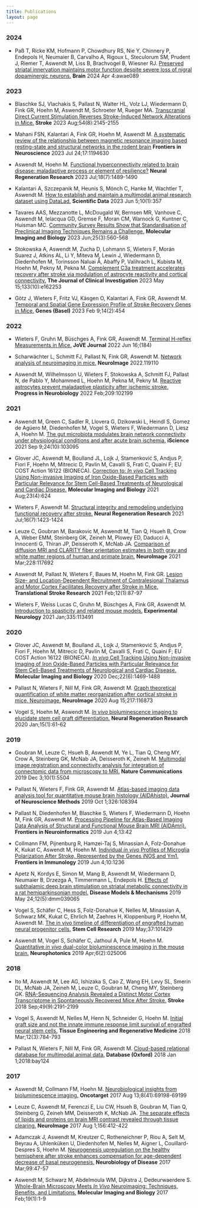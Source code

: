 ```yaml
---
title: Publications
layout: page
---
```


### 2024
- Paß T, Ricke KM, Hofmann P, Chowdhury RS, Nie Y, Chinnery P, Endepols H, Neumaier B, Carvalho A, Rigoux L, Steculorum SM, Prudent J, Riemer T, Aswendt M, Liss B, Brachvogel B, Wiesner RJ. [Preserved striatal innervation maintains motor function despite severe loss of nigral dopaminergic neurons.](https://doi.org/10.1093/brain/awae089)
**Brain** 2024 Apr 4:awae089

### 2023
- Blaschke SJ, Vlachakis S, Pallast N, Walter HL, Volz LJ, Wiedermann D, Fink GR, Hoehn M, Aswendt M, Schroeter M, Rueger MA. [Transcranial Direct Current Stimulation Reverses Stroke-Induced Network Alterations in Mice.](https://doi.org/10.1161/strokeaha.123.042808)
**Stroke** 2023 Aug;54(8):2145-2155

- Mahani FSN, Kalantari A, Fink GR, Hoehn M, Aswendt M. [A systematic review of the relationship between magnetic resonance imaging based resting-state and structural networks in the rodent brain](https://doi.org/10.3389/fnins.2023.1194630)
**Frontiers in Neuroscience** 2023 Jul 24;17:1194630

- Aswendt M, Hoehn M. [Functional hyperconnectivity related to brain disease: maladaptive process or element of resilience?](https://doi.org/10.4103/1673-5374.361541)
**Neural Regeneration Research** 2023 Jul;18(7):1489-1490

- Kalantari A, Szczepanik M, Heunis S, Mönch C, Hanke M, Wachtler T, Aswendt M. [How to establish and maintain a multimodal animal research dataset using DataLad.](https://doi.org/10.1038/s41597-023-02242-8)
**Scientific Data** 2023 Jun 5;10(1):357

- Tavares AAS, Mezzanotte L, McDougald W, Bernsen MR, Vanhove C, Aswendt M, Ielacqua GD, Gremse F, Moran CM, Warnock G, Kuntner C, Huisman MC. [Community Survey Results Show that Standardisation of Preclinical Imaging Techniques Remains a Challenge.](https://doi.org/10.1007/s11307-022-01790-6)
**Molecular Imaging and Biology** 2023 Jun;25(3):560-568

- Stokowska A, Aswendt M, Zucha D, Lohmann S, Wieters F, Morán Suarez J, Atkins AL, Li Y, Miteva M, Lewin J, Wiedermann D, Diedenhofen M, Torinsson Naluai Å, Abaffy P, Valihrach L, Kubista M, Hoehn M, Pekny M, Pekna M. [Complement C3a treatment accelerates recovery after stroke via modulation of astrocyte reactivity and cortical connectivity.](https://doi.org/10.1172/JCI162253)
**The Journal of Clinical Investigation** 2023 May 15;133(10):e162253

- Götz J, Wieters F, Fritz VJ, Käsgen O, Kalantari A, Fink GR, Aswendt M. [Temporal and Spatial Gene Expression Profile of Stroke Recovery Genes in Mice.](https://doi.org/10.3390/genes14020454)
**Genes (Basel)** 2023 Feb 9;14(2):454 

### 2022
- Wieters F, Gruhn M, Büschges A, Fink GR, Aswendt M. [Terminal H-reflex Measurements in Mice.](https://doi.org/10.3791/63304)
**JoVE Journal** 2022 Jun 16;(184)

- Scharwächter L, Schmitt FJ, Pallast N, Fink GR, Aswendt M. [Network analysis of neuroimaging in mice.](https://doi.org/10.1016/j.neuroimage.2022.119110)
**NeuroImage** 2022.119110

- Aswendt M, Wilhelmsson U, Wieters F, Stokowska A, Schmitt FJ, Pallast N, de Pablo Y, Mohammed L, Hoehn M, Pekna M, Pekny M. [Reactive astrocytes prevent maladaptive plasticity after ischemic stroke.](https://doi.org/10.1016/j.pneurobio.2021.102199)
**Progress in Neurobiology** 2022 Feb;209:102199

### 2021
- Aswendt M, Green C, Sadler R, Llovera G, Dzikowski L, Heindl S, Gomez de Agüero M, Diedenhofen M, Vogel S, Wieters F, Wiedermann D, Liesz A, Hoehn M. [The gut microbiota modulates brain network connectivity under physiological conditions and after acute brain ischemia.](https://doi.org/10.1016/j.isci.2021.103095)
**iScience** 2021 Sep 9;24(10):103095

- Glover JC, Aswendt M, Boulland JL, Lojk J, Stamenković S, Andjus P, Fiori F, Hoehn M, Mitrecic D, Pavlin M, Cavalli S, Frati C, Quaini F; EU COST Action 16122 (BIONECA). [Correction to: *In vivo* Cell Tracking Using Non-invasive Imaging of Iron Oxide-Based Particles with Particular Relevance for Stem Cell-Based Treatments of Neurological and Cardiac Disease.](https://doi.org/10.1007/s11307-021-01590-4)
**Molecular Imaging and Biology** 2021 Aug;23(4):624

- Wieters F, Aswendt M. [Structural integrity and remodeling underlying functional recovery after stroke.](https://doi.org/10.4103/1673-5374.301004)
**Neural Regeneration Research** 2021 Jul;16(7):1423-1424

- Leuze C, Goubran M, Barakovic M, Aswendt M, Tian Q, Hsueh B, Crow A, Weber EMM, Steinberg GK, Zeineh M, Plowey ED, Daducci A, Innocenti G, Thiran JP, Deisseroth K, McNab JA. [Comparison of diffusion MRI and CLARITY fiber orientation estimates in both gray and white matter regions of human and primate brain.](https://doi.org/10.1016/j.neuroimage.2020.117692)
**NeuroImage** 2021 Mar;228:117692

- Aswendt M, Pallast N, Wieters F, Baues M, Hoehn M, Fink GR. [Lesion Size- and Location-Dependent Recruitment of Contralesional Thalamus and Motor Cortex Facilitates Recovery after Stroke in Mice.](https://doi.org/10.1007/s12975-020-00802-3)
**Translational Stroke Research** 2021 Feb;12(1):87-97

- Wieters F, Weiss Lucas C, Gruhn M, Büschges A, Fink GR, Aswendt M. [Introduction to spasticity and related mouse models.](https://doi.org/10.1016/j.expneurol.2020.113491)
**Experimental Neurology** 2021 Jan;335:113491

### 2020
- Glover JC, Aswendt M, Boulland JL, Lojk J, Stamenković S, Andjus P, Fiori F, Hoehn M, Mitrecic D, Pavlin M, Cavalli S, Frati C, Quaini F; EU COST Action 16122 (BIONECA). [*In vivo* Cell Tracking Using Non-invasive Imaging of Iron Oxide-Based Particles with Particular Relevance for Stem Cell-Based Treatments of Neurological and Cardiac Disease.](https://doi.org/10.1007/s11307-019-01440-4)
**Molecular Imaging and Biology** 2020 Dec;22(6):1469-1488

- Pallast N, Wieters F, Nill M, Fink GR, Aswendt M. [Graph theoretical quantification of white matter reorganization after cortical stroke in mice. Neuroimage.](https://doi.org/10.1016/j.neuroimage.2020.116873)
**NeuroImage** 2020 Aug 15;217:116873

- Vogel S, Hoehn M, Aswendt M. [*In vivo* bioluminescence imaging to elucidate stem cell graft differentiation.](https://doi.org/10.4103/1673-5374.264449)
**Neural Regeneration Research** 2020 Jan;15(1):61-62

### 2019
- Goubran M, Leuze C, Hsueh B, Aswendt M, Ye L, Tian Q, Cheng MY, Crow A, Steinberg GK, McNab JA, Deisseroth K, Zeineh M. [Multimodal image registration and connectivity analysis for integration of connectomic data from microscopy to MRI.](https://doi.org/10.1038/s41467-019-13374-0)
**Nature Communications** 2019 Dec 3;10(1):5504

- Pallast N, Wieters F, Fink GR, Aswendt M. [Atlas-based imaging data analysis tool for quantitative mouse brain histology (AIDAhisto).](https://doi.org/10.1016/j.jneumeth.2019.108394)
**Journal of Neuroscience Methods** 2019 Oct 1;326:108394

- Pallast N, Diedenhofen M, Blaschke S, Wieters F, Wiedermann D, Hoehn M, Fink GR, Aswendt M. [Processing Pipeline for Atlas-Based Imaging Data Analysis of Structural and Functional Mouse Brain MRI (AIDAmri).](https://doi.org/10.3389/fninf.2019.00042)
**Frontiers in Neuroinformatics** 2019 Jun 4;13:42

- Collmann FM, Pijnenburg R, Hamzei-Taj S, Minassian A, Folz-Donahue K, Kukat C, Aswendt M, Hoehn M. [Individual *in vivo* Profiles of Microglia Polarization After Stroke, Represented by the Genes iNOS and Ym1.](https://doi.org/10.3389/fimmu.2019.01236)
**Frontiers in Immunology** 2019 Jun 4;10:1236

- Apetz N, Kordys E, Simon M, Mang B, Aswendt M, Wiedermann D, Neumaier B, Drzezga A, Timmermann L, Endepols H. [Effects of subthalamic deep brain stimulation on striatal metabolic connectivity in a rat hemiparkinsonian model.](https://doi.org/10.1242/dmm.039065)
**Disease Models & Mechanisms** 2019 May 24;12(5):dmm039065

- Vogel S, Schäfer C, Hess S, Folz-Donahue K, Nelles M, Minassian A, Schwarz MK, Kukat C, Ehrlich M, Zaehres H, Kloppenburg P, Hoehn M, Aswendt M. [The in vivo timeline of differentiation of engrafted human neural progenitor cells.](https://doi.org/10.1016/j.scr.2019.101429)
**Stem Cell Research** 2019 May;37:101429

- Aswendt M, Vogel S, Schäfer C, Jathoul A, Pule M, Hoehn M. [Quantitative *in vivo* dual-color bioluminescence imaging in the mouse brain.](https://doi.org/10.1117/1.nph.6.2.025006)
**Neurophotonics** 2019 Apr;6(2):025006

### 2018
- Ito M, Aswendt M, Lee AG, Ishizaka S, Cao Z, Wang EH, Levy SL, Smerin DL, McNab JA, Zeineh M, Leuze C, Goubran M, Cheng MY, Steinberg GK.
[RNA-Sequencing Analysis Revealed a Distinct Motor Cortex Transcriptome in Spontaneously Recovered Mice After Stroke.](https://doi.org/10.1161/strokeaha.118.021508)
**Stroke** 2018 Sep;49(9):2191-2199

- Vogel S, Aswendt M, Nelles M, Henn N, Schneider G, Hoehn M. [Initial graft size and not the innate immune response limit survival of engrafted neural stem cells.](https://doi.org/10.1002/term.2497)
**Tissue Engineering and Regenerative Medicine** 2018 Mar;12(3):784-793

- Pallast N, Wieters F, Nill M, Fink GR, Aswendt M. [Cloud-based relational database for multimodal animal data.](https://doi.org/10.1093/database/bay124)
**Database (Oxford)** 2018 Jan 1;2018:bay124

### 2017
- Aswendt M, Collmann FM, Hoehn M. [Neurobiological insights from bioluminescence imaging.](https://doi.org/10.18632/oncotarget.20302)
**Oncotarget** 2017 Aug 13;8(41):69198-69199

- Leuze C, Aswendt M, Ferenczi E, Liu CW, Hsueh B, Goubran M, Tian Q, Steinberg G, Zeineh MM, Deisseroth K, McNab JA. [The separate effects of lipids and proteins on brain MRI contrast revealed through tissue clearing.](https://doi.org/10.1016/j.neuroimage.2017.04.021)
**NeuroImage** 2017 Aug 1;156:412-422

- Adamczak J, Aswendt M, Kreutzer C, Rotheneichner P, Riou A, Selt M, Beyrau A, Uhlenküken U, Diedenhofen M, Nelles M, Aigner L, Couillard-Despres S, Hoehn M. [Neurogenesis upregulation on the healthy hemisphere after stroke enhances compensation for age-dependent decrease of basal neurogenesis.](https://doi.org/10.1016/j.nbd.2016.12.015)
**Neurobiology of Disease** 2017 Mar;99:47-57

- Aswendt M, Schwarz M, Abdelmoula WM, Dijkstra J, Dedeurwaerdere S. [Whole-Brain Microscopy Meets *In Vivo* Neuroimaging: Techniques, Benefits, and Limitations.](https://doi.org/10.1007/s11307-016-0988-z)
**Molecular Imaging and Biology** 2017 Feb;19(1):1-9